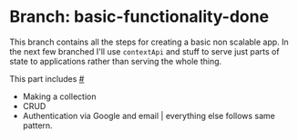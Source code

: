 # Branch: basic-functionality-done

This branch contains all the steps for creating a basic non scalable app.
In the next few branched I'll use `contextApi` and stuff to serve just parts of state to applications rather than serving the whole thing.

This part includes [#](Learn.md/)
- Making a collection
- CRUD
- Authentication via Google and email | everything else follows same pattern.

